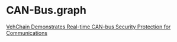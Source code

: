 # CAN-Bus.graph
[VehChain Demonstrates Real-time CAN-bus Security Protection for Communications](https://youtu.be/XtT1D9vQ60w)
